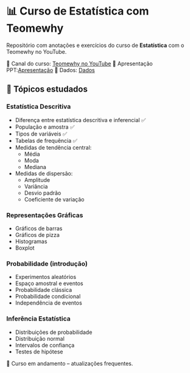 # 📊 Curso de Estatística com Teomewhy

Repositório com anotações e exercícios do curso de **Estatística** com o Teomewhy no YouTube.

🔗 Canal do curso: [Teomewhy no YouTube](https://www.youtube.com/@Teomewhy)
🔗 Apresentação PPT:[Apresentação](https://docs.google.com/presentation/d/1Zfwk5sxpyr98oQlz2GWd_kj8EHuDeRg4tcY7T00Gy3I/edit?usp=sharing)
🔗 Dados: [Dados](https://docs.google.com/spreadsheets/d/1lwlbNriQbpEwdwQ1FIhPYs0IosvJmtJLhU46LnJxczg/edit?usp=sharing)

## 🧠 Tópicos estudados

### Estatística Descritiva
- Diferença entre estatística descritiva e inferencial ✅
- População e amostra ✅
- Tipos de variáveis ✅
- Tabelas de frequência ✅
- Medidas de tendência central:
  - Média
  - Moda
  - Mediana
- Medidas de dispersão:
  - Amplitude
  - Variância
  - Desvio padrão
  - Coeficiente de variação

### Representações Gráficas
- Gráficos de barras
- Gráficos de pizza
- Histogramas
- Boxplot

### Probabilidade (introdução)
- Experimentos aleatórios
- Espaço amostral e eventos
- Probabilidade clássica
- Probabilidade condicional
- Independência de eventos

### Inferência Estatística 
- Distribuições de probabilidade
- Distribuição normal
- Intervalos de confiança
- Testes de hipótese

📌 Curso em andamento – atualizações frequentes.



